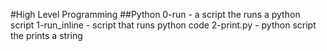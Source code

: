 #High Level Programming
##Python
0-run - a script the runs a python script
1-run_inline - script that runs python code
2-print.py - python script the prints a string
